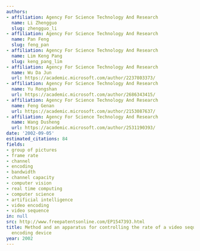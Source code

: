 ```yaml
---
authors:
- affiliation: Agency For Science Technology And Research
  name: Li Zhengguo
  slug: zhengguo_li
- affiliation: Agency For Science Technology And Research
  name: Pan Feng
  slug: feng_pan
- affiliation: Agency For Science Technology And Research
  name: Lim Keng Pang
  slug: keng_pang_lim
- affiliation: Agency For Science Technology And Research
  name: Wu Da Jun
  url: https://academic.microsoft.com/author/2237803373/
- affiliation: Agency For Science Technology And Research
  name: Yu Rongshan
  url: https://academic.microsoft.com/author/2686343415/
- affiliation: Agency For Science Technology And Research
  name: Feng Genan
  url: https://academic.microsoft.com/author/2153087637/
- affiliation: Agency For Science Technology And Research
  name: Wang Dusheng
  url: https://academic.microsoft.com/author/2531190393/
date: '2002-09-05'
estimated_citations: 84
fields:
- group of pictures
- frame rate
- channel
- encoding
- bandwidth
- channel capacity
- computer vision
- real time computing
- computer science
- artificial intelligence
- video encoding
- video sequence
in: null
src: http://www.freepatentsonline.com/EP1547393.html
title: Method and an apparatus for controlling the rate of a video sequence; a video
  encoding device
year: 2002
---
```

